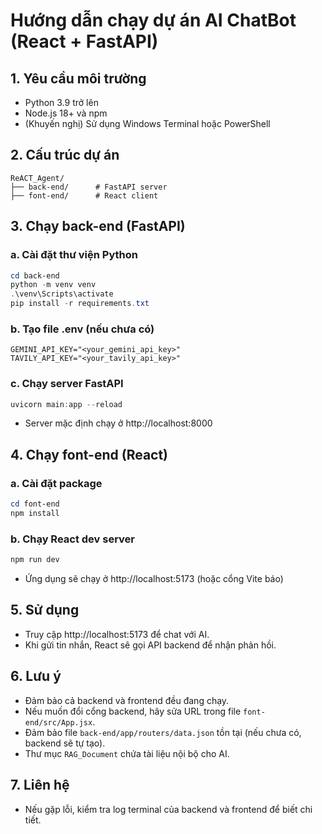 # Hướng dẫn chạy dự án AI ChatBot (React + FastAPI)

## 1. Yêu cầu môi trường
- Python 3.9 trở lên
- Node.js 18+ và npm
- (Khuyến nghị) Sử dụng Windows Terminal hoặc PowerShell

## 2. Cấu trúc dự án
```
ReACT_Agent/
├── back-end/      # FastAPI server
├── font-end/      # React client
```

## 3. Chạy back-end (FastAPI)
### a. Cài đặt thư viện Python
```powershell
cd back-end
python -m venv venv
.\venv\Scripts\activate
pip install -r requirements.txt
```

### b. Tạo file .env (nếu chưa có)
```
GEMINI_API_KEY="<your_gemini_api_key>"
TAVILY_API_KEY="<your_tavily_api_key>"
```

### c. Chạy server FastAPI
```powershell
uvicorn main:app --reload
```
- Server mặc định chạy ở http://localhost:8000

## 4. Chạy font-end (React)
### a. Cài đặt package
```powershell
cd font-end
npm install
```
### b. Chạy React dev server
```powershell
npm run dev
```
- Ứng dụng sẽ chạy ở http://localhost:5173 (hoặc cổng Vite báo)

## 5. Sử dụng
- Truy cập http://localhost:5173 để chat với AI.
- Khi gửi tin nhắn, React sẽ gọi API backend để nhận phản hồi.

## 6. Lưu ý
- Đảm bảo cả backend và frontend đều đang chạy.
- Nếu muốn đổi cổng backend, hãy sửa URL trong file `font-end/src/App.jsx`.
- Đảm bảo file `back-end/app/routers/data.json` tồn tại (nếu chưa có, backend sẽ tự tạo).
- Thư mục `RAG_Document` chứa tài liệu nội bộ cho AI.

## 7. Liên hệ
- Nếu gặp lỗi, kiểm tra log terminal của backend và frontend để biết chi tiết.
